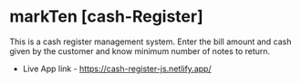 # markTen [cash-Register]

This is a cash register management system.
Enter the bill amount and cash given by the customer and know minimum number of notes to return.
- Live App link - https://cash-register-js.netlify.app/

